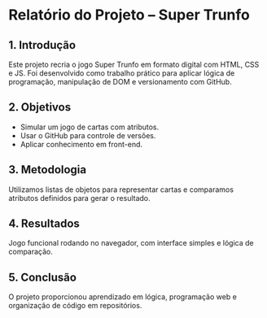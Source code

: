 # Relatório do Projeto – Super Trunfo

## 1. Introdução
Este projeto recria o jogo Super Trunfo em formato digital com HTML, CSS e JS. Foi desenvolvido como trabalho prático para aplicar lógica de programação, manipulação de DOM e versionamento com GitHub.

## 2. Objetivos
- Simular um jogo de cartas com atributos.
- Usar o GitHub para controle de versões.
- Aplicar conhecimento em front-end.

## 3. Metodologia
Utilizamos listas de objetos para representar cartas e comparamos atributos definidos para gerar o resultado.

## 4. Resultados
Jogo funcional rodando no navegador, com interface simples e lógica de comparação.

## 5. Conclusão
O projeto proporcionou aprendizado em lógica, programação web e organização de código em repositórios.
